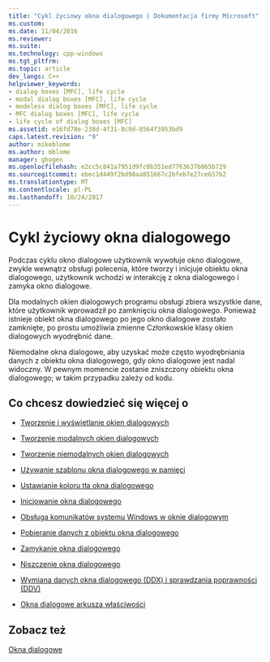 ```yaml
---
title: "Cykl życiowy okna dialogowego | Dokumentacja firmy Microsoft"
ms.custom: 
ms.date: 11/04/2016
ms.reviewer: 
ms.suite: 
ms.technology: cpp-windows
ms.tgt_pltfrm: 
ms.topic: article
dev_langs: C++
helpviewer_keywords:
- dialog boxes [MFC], life cycle
- modal dialog boxes [MFC], life cycle
- modeless dialog boxes [MFC], life cycle
- MFC dialog boxes [MFC], life cycle
- life cycle of dialog boxes [MFC]
ms.assetid: e16fd78e-238d-4f31-8c9d-8564f3953bd9
caps.latest.revision: "9"
author: mikeblome
ms.author: mblome
manager: ghogen
ms.openlocfilehash: e2cc5c841a7951d9fc0b351ed7763637b065b729
ms.sourcegitcommit: ebec1d449f2bd98aa851667c2bfeb7e27ce657b2
ms.translationtype: MT
ms.contentlocale: pl-PL
ms.lasthandoff: 10/24/2017
---
```

# <a name="life-cycle-of-a-dialog-box"></a>Cykl życiowy okna dialogowego
Podczas cyklu okno dialogowe użytkownik wywołuje okno dialogowe, zwykle wewnątrz obsługi polecenia, które tworzy i inicjuje obiektu okna dialogowego, użytkownik wchodzi w interakcję z okna dialogowego i zamyka okno dialogowe.  
  
 Dla modalnych okien dialogowych programu obsługi zbiera wszystkie dane, które użytkownik wprowadził po zamknięciu okna dialogowego. Ponieważ istnieje obiekt okna dialogowego po jego okno dialogowe zostało zamknięte, po prostu umożliwia zmienne Członkowskie klasy okien dialogowych wyodrębnić dane.  
  
 Niemodalne okna dialogowe, aby uzyskać może często wyodrębniania danych z obiektu okna dialogowego, gdy okno dialogowe jest nadal widoczny. W pewnym momencie zostanie zniszczony obiektu okna dialogowego; w takim przypadku zależy od kodu.  
  
## <a name="what-do-you-want-to-know-more-about"></a>Co chcesz dowiedzieć się więcej o  
  
-   [Tworzenie i wyświetlanie okien dialogowych](../mfc/creating-and-displaying-dialog-boxes.md)  
  
-   [Tworzenie modalnych okien dialogowych](../mfc/creating-modal-dialog-boxes.md)  
  
-   [Tworzenie niemodalnych okien dialogowych](../mfc/creating-modeless-dialog-boxes.md)  
  
-   [Używanie szablonu okna dialogowego w pamięci](../mfc/using-a-dialog-template-in-memory.md)  
  
-   [Ustawianie koloru tła okna dialogowego](../mfc/setting-the-dialog-boxs-background-color.md)  
  
-   [Inicjowanie okna dialogowego](../mfc/initializing-the-dialog-box.md)  
  
-   [Obsługa komunikatów systemu Windows w oknie dialogowym](../mfc/handling-windows-messages-in-your-dialog-box.md)  
  
-   [Pobieranie danych z obiektu okna dialogowego](../mfc/retrieving-data-from-the-dialog-object.md)  
  
-   [Zamykanie okna dialogowego](../mfc/closing-the-dialog-box.md)  
  
-   [Niszczenie okna dialogowego](../mfc/destroying-the-dialog-box.md)  
  
-   [Wymiana danych okna dialogowego (DDX) i sprawdzania poprawności (DDV)](../mfc/dialog-data-exchange-and-validation.md)  
  
-   [Okna dialogowe arkusza właściwości](../mfc/property-sheets-and-property-pages-mfc.md)  
  
## <a name="see-also"></a>Zobacz też  
 [Okna dialogowe](../mfc/dialog-boxes.md)

